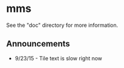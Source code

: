 # mms
See the "doc" directory for more information.

## Announcements
* 9/23/15 - Tile text is slow right now
